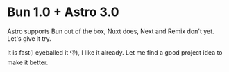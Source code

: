 # Bun 1.0 + Astro 3.0 

Astro supports Bun out of the box, Nuxt does, Next and Remix don't yet. Let's give it try.

It is fast(I eyeballed it 👎), I like it already. Let me find a good project idea to make it better.

